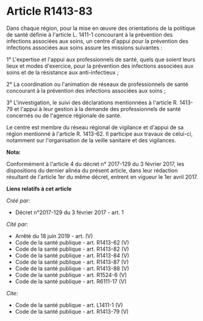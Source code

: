# Article R1413-83

Dans chaque région, pour la mise en œuvre des orientations de la politique de santé définie à l'article L. 1411-1 concourant
à la prévention des infections associées aux soins, un centre d'appui pour la prévention des infections associées aux soins
assure les missions suivantes : 

1° L'expertise et l'appui aux professionnels de santé, quels que soient leurs lieux et modes d'exercice, pour la prévention
des infections associées aux soins et de la résistance aux anti-infectieux ; 

2° La coordination ou l'animation de réseaux de professionnels de santé concourant à la prévention des infections associées
aux soins ; 

3° L'investigation, le suivi des déclarations mentionnées à l'article R. 1413-79 et l'appui à leur gestion à la demande des
professionnels de santé concernés ou de l'agence régionale de santé. 

Le centre est membre du réseau régional de vigilance et d'appui de sa région mentionné à l'article R. 1413-62. Il participe
aux travaux de celui-ci, notamment sur l'organisation de la veille sanitaire et des vigilances.

**Nota:**

Conformément à l'article 4 du décret n° 2017-129 du 3 février 2017, les dispositions du dernier alinéa du présent article,
dans leur rédaction résultant de l'article 1er du même décret, entrent en vigueur le 1er avril 2017.

**Liens relatifs à cet article**

_Créé par_:

  - Décret n°2017-129 du 3 février 2017 - art. 1

_Cité par_:

  - Arrêté du 18 juin 2019 - art. (V)
  - Code de la santé publique - art. R1413-62 (V)
  - Code de la santé publique - art. R1413-82 (V)
  - Code de la santé publique - art. R1413-84 (V)
  - Code de la santé publique - art. R1413-87 (V)
  - Code de la santé publique - art. R1413-88 (V)
  - Code de la santé publique - art. R1524-6 (V)
  - Code de la santé publique - art. R6111-17 (V)

_Cite_:

  - Code de la santé publique - art. L1411-1 (V)
  - Code de la santé publique - art. R1413-79 (V)
